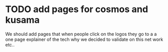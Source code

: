 # TODO add pages for cosmos and kusama

We should add pages that when people click on the logos they go to a a one page explainer of the tech why we decided to validate on this net work etc..
